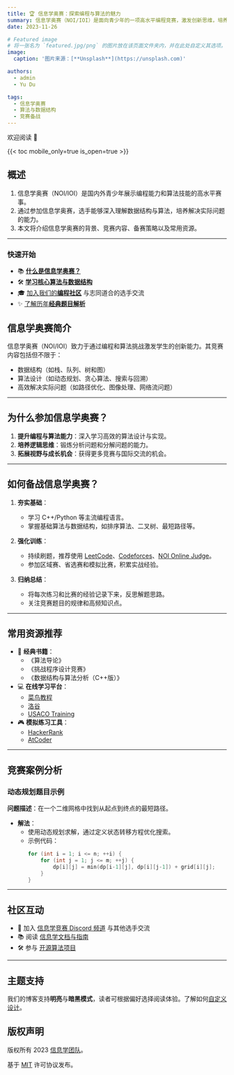 ```yaml
---
title: 🏆 信息学奥赛：探索编程与算法的魅力
summary: 信息学奥赛（NOI/IOI）是面向青少年的一项高水平编程竞赛，激发创新思维，培养解决实际问题的能力。
date: 2023-11-26

# Featured image
# 将一张名为 `featured.jpg/png` 的图片放在该页面文件夹内，并在此处自定义其选项。
image:
  caption: '图片来源：[**Unsplash**](https://unsplash.com)'

authors:
  - admin
  - Yu Du

tags:
  - 信息学奥赛
  - 算法与数据结构
  - 竞赛备战
---
```


欢迎阅读 👋

{{< toc mobile_only=true is_open=true >}}

## 概述

1. 信息学奥赛（NOI/IOI）是国内外青少年展示编程能力和算法技能的高水平赛事。
2. 通过参加信息学奥赛，选手能够深入理解数据结构与算法，培养解决实际问题的能力。
3. 本文将介绍信息学奥赛的背景、竞赛内容、备赛策略以及常用资源。

---

### 快速开始

- 📚 [**什么是信息学奥赛？**](#概述)
- 🛠️ [**学习核心算法与数据结构**](https://docs.noi.cn/)
- 🎓 [加入我们的**编程社区**](https://discord.gg/ioi) 与志同道合的选手交流
- ✨ [了解历年**经典题目解析**](https://noi.cn/questions)

## 信息学奥赛简介

信息学奥赛（NOI/IOI）致力于通过编程和算法挑战激发学生的创新能力。其竞赛内容包括但不限于：
- 数据结构（如栈、队列、树和图）
- 算法设计（如动态规划、贪心算法、搜索与回溯）
- 高效解决实际问题（如路径优化、图像处理、网络流问题）

---

## 为什么参加信息学奥赛？

1. **提升编程与算法能力**：深入学习高效的算法设计与实现。
2. **培养逻辑思维**：锻炼分析问题和分解问题的能力。
3. **拓展视野与成长机会**：获得更多竞赛与国际交流的机会。

---

## 如何备战信息学奥赛？

1. **夯实基础**：
   - 学习 C++/Python 等主流编程语言。
   - 掌握基础算法与数据结构，如排序算法、二叉树、最短路径等。

2. **强化训练**：
   - 持续刷题，推荐使用 [LeetCode](https://leetcode.com)、[Codeforces](https://codeforces.com)、[NOI Online Judge](https://noi.cn/oj/)。
   - 参加区域赛、省选赛和模拟比赛，积累实战经验。

3. **归纳总结**：
   - 将每次练习和比赛的经验记录下来，反思解题思路。
   - 关注竞赛题目的规律和高频知识点。

---

## 常用资源推荐

- 📖 **经典书籍**：
  - 《算法导论》
  - 《挑战程序设计竞赛》
  - 《数据结构与算法分析（C++版）》
- 💻 **在线学习平台**：
  - [菜鸟教程](https://www.runoob.com/)
  - [洛谷](https://www.luogu.com.cn/)
  - [USACO Training](http://train.usaco.org/)
- 🎮 **模拟练习工具**：
  - [HackerRank](https://www.hackerrank.com/)
  - [AtCoder](https://atcoder.jp/)

---

## 竞赛案例分析

### 动态规划题目示例
**问题描述**：在一个二维网格中找到从起点到终点的最短路径。

- **解法**：
  - 使用动态规划求解，通过定义状态转移方程优化搜索。
  - 示例代码：
    ```cpp
    for (int i = 1; i <= n; ++i) {
        for (int j = 1; j <= m; ++j) {
            dp[i][j] = min(dp[i-1][j], dp[i][j-1]) + grid[i][j];
        }
    }
    ```

---

## 社区互动

- 💬 加入 [信息学竞赛 Discord 频道](https://discord.gg/ioi) 与其他选手交流
- 📚 阅读 [信息学文档与指南](https://docs.noi.cn/)
- 🛠️ 参与 [开源算法项目](https://github.com/ioi/open-algo)

---

## 主题支持

我们的博客支持**明亮**与**暗黑模式**，读者可根据偏好选择阅读体验。了解如何[自定义设计](https://docs.noi.cn/design)。

## 版权声明

版权所有 2023 [信息学团队](https://noi.cn)。

基于 [MIT](https://github.com/ioi/competition-blog/LICENSE.md) 许可协议发布。
